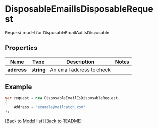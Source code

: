 
# DisposableEmailIsDisposableRequest

Request model for DisposableEmailApi.IsDisposable

## Properties

Name | Type | Description | Notes
---- | ---- | ----------- | -----
**address** |**string**|An email address to check |

## Example
```csharp
var request = new DisposableEmailIsDisposableRequest
{ 
    Address = "example@mailcatch.com"
};
```

[[Back to Model list]](Models.md) [[Back to README]](README.md)
